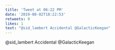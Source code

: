 ```yaml
---
title: 'Tweet at 06:22 PM'
date: '2019-08-02T18:22:53'
retweets: 0
likes: 1
text: "@sid_lambert Accidental @GalacticKeegan"
---
```

@sid_lambert Accidental @GalacticKeegan